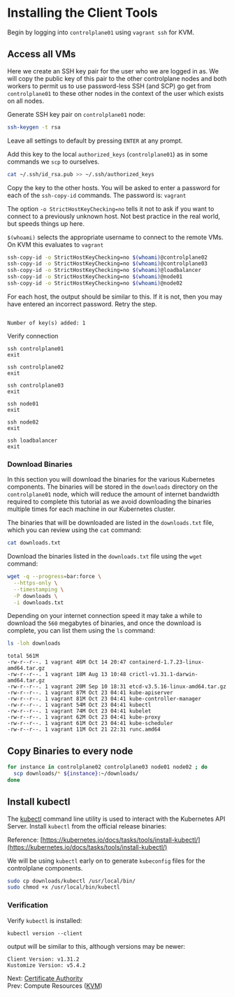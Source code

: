 # Installing the Client Tools

Begin by logging into `controlplane01` using `vagrant ssh` for KVM.

## Access all VMs

Here we create an SSH key pair for the user who we are logged in as. We will copy the public key of this pair to the other controlplane nodes and both workers to permit us to use password-less SSH (and SCP) go get from `controlplane01` to these other nodes in the context of the user which exists on all nodes.

Generate SSH key pair on `controlplane01` node:

[//]: # (host:controlplane01)

```bash
ssh-keygen -t rsa
```

Leave all settings to default by pressing `ENTER` at any prompt.

Add this key to the local `authorized_keys` (`controlplane01`) as in some commands we `scp` to ourselves.

```bash
cat ~/.ssh/id_rsa.pub >> ~/.ssh/authorized_keys
```

Copy the key to the other hosts. You will be asked to enter a password for each of the `ssh-copy-id` commands. The password is: `vagrant`

The option `-o StrictHostKeyChecking=no` tells it not to ask if you want to connect to a previously unknown host. Not best practice in the real world, but speeds things up here.

`$(whoami)` selects the appropriate username to connect to the remote VMs. On KVM this evaluates to `vagrant`

```bash
ssh-copy-id -o StrictHostKeyChecking=no $(whoami)@controlplane02
ssh-copy-id -o StrictHostKeyChecking=no $(whoami)@controlplane03
ssh-copy-id -o StrictHostKeyChecking=no $(whoami)@loadbalancer
ssh-copy-id -o StrictHostKeyChecking=no $(whoami)@node01
ssh-copy-id -o StrictHostKeyChecking=no $(whoami)@node02

```
For each host, the output should be similar to this. If it is not, then you may have entered an incorrect password. Retry the step.
```

Number of key(s) added: 1
```

Verify connection

```
ssh controlplane01
exit

ssh controlplane02
exit

ssh controlplane03
exit

ssh node01
exit

ssh node02
exit

ssh loadbalancer
exit
```

### Download Binaries

In this section you will download the binaries for the various Kubernetes components. The binaries will be stored in the `downloads` directory on the `controlplane01` node, which will reduce the amount of internet bandwidth required to complete this tutorial as we avoid downloading the binaries multiple times for each machine in our Kubernetes cluster.

The binaries that will be downloaded are listed in the `downloads.txt` file, which you can review using the `cat` command:

```bash
cat downloads.txt
```

Download the binaries listed in the `downloads.txt` file using the `wget` command:

```bash
wget -q --progress=bar:force \
  --https-only \
  --timestamping \
  -P downloads \
  -i downloads.txt
```

Depending on your internet connection speed it may take a while to download the `560` megabytes of binaries, and once the download is complete, you can list them using the `ls` command:

```bash
ls -loh downloads
```

```text
total 561M
-rw-r--r--. 1 vagrant 46M Oct 14 20:47 containerd-1.7.23-linux-amd64.tar.gz
-rw-r--r--. 1 vagrant 18M Aug 13 10:48 crictl-v1.31.1-darwin-amd64.tar.gz
-rw-r--r--. 1 vagrant 20M Sep 10 18:31 etcd-v3.5.16-linux-amd64.tar.gz
-rw-r--r--. 1 vagrant 87M Oct 23 04:41 kube-apiserver
-rw-r--r--. 1 vagrant 81M Oct 23 04:41 kube-controller-manager
-rw-r--r--. 1 vagrant 54M Oct 23 04:41 kubectl
-rw-r--r--. 1 vagrant 74M Oct 23 04:41 kubelet
-rw-r--r--. 1 vagrant 62M Oct 23 04:41 kube-proxy
-rw-r--r--. 1 vagrant 61M Oct 23 04:41 kube-scheduler
-rw-r--r--. 1 vagrant 11M Oct 21 22:31 runc.amd64
```

## Copy Binaries to every node

```bash
for instance in controlplane02 controlplane03 node01 node02 ; do
  scp downloads/* ${instance}:~/downloads/
done
```

## Install kubectl

The [kubectl](https://kubernetes.io/docs/tasks/tools/install-kubectl) command line utility is used to interact with the Kubernetes API Server. Install `kubectl` from the official release binaries:

Reference: [https://kubernetes.io/docs/tasks/tools/install-kubectl/](https://kubernetes.io/docs/tasks/tools/install-kubectl/)

We will be using `kubectl` early on to generate `kubeconfig` files for the controlplane components.

```bash
sudo cp downloads/kubectl /usr/local/bin/
sudo chmod +x /usr/local/bin/kubectl
```

### Verification

Verify `kubectl` is installed:

```
kubectl version --client
```

output will be similar to this, although versions may be newer:

```
Client Version: v1.31.2
Kustomize Version: v5.4.2
```

Next: [Certificate Authority](04-certificate-authority.md)<br>
Prev: Compute Resources ([KVM](02-compute-resources.md))